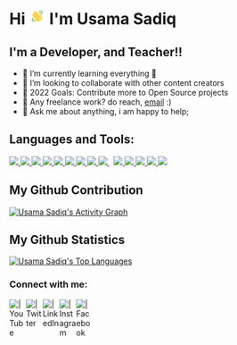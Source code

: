 # Hi <img src="https://github.com/chusamasadiq/chusamasadiq/blob/main/wave.gif"  width="30px" height = "30" /> I'm Usama Sadiq 

## I'm a Developer, and Teacher!!

- 🌱 I’m currently learning everything 🤣
- 👯 I’m looking to collaborate with other content creators
- 🥅 2022 Goals: Contribute more to Open Source projects
- 💼 Any freelance work? do reach, [email](mailto:usamasadiq163@gmail.com) :)
- 💬 Ask me about anything, i am happy to help;

## Languages and Tools:

<p align="left"> 
    <a href="https://www.w3.org/html/" target="_blank"> <img src="https://img.icons8.com/color/48/000000/html-5.png"/> </a> 
    <a href="https://www.w3schools.com/css/" target="_blank"> <img src="https://img.icons8.com/color/48/000000/css3.png"/> </a> 
    <a href="https://getbootstrap.com" target="_blank"> <img src="https://img.icons8.com/color/48/000000/bootstrap.png"/> </a> 
    <a href="https://developer.mozilla.org/en-US/docs/Web/JavaScript" target="_blank"> <img src="https://img.icons8.com/color/48/000000/javascript.png"/> </a>
    <a href="https://www.python.org" target="_blank"> <img src="https://img.icons8.com/color/48/000000/python.png"/> </a> 
    <a href="https://www.cplusplus.com/" target="_blank"> <img src="https://img.icons8.com/color/48/000000/c-plus-plus-logo.png"/> </a> 
    <a href="https://flutter.dev/" target="_blank"> <img src="https://img.icons8.com/color/48/000000/flutter.png"/> </a> 
    <a href="https://firebase.google.com/" target="_blank"> <img src="https://img.icons8.com/color/48/000000/firebase.png"/> </a> 
    <a style="padding-right:8px;" href="https://www.mysql.com/" target="_blank"> <img src="https://img.icons8.com/fluent/50/000000/mysql-logo.png"/> </a>
    <a href="https://git-scm.com/" target="_blank"> <img src="https://img.icons8.com/color/48/000000/git.png"/> </a> 
    <a href="https://visualstudio.microsoft.com/" target="_blank"> <img src="https://img.icons8.com/fluency/48/000000/visual-studio.png"/> </a> 
    <a href="https://code.visualstudio.com/" target="_blank"> <img src="https://img.icons8.com/fluency/48/000000/visual-studio-code-2019.png"/> </a> 
    <a href="https://developer.android.com/studio" target="_blank"> <img src="https://img.icons8.com/color/48/000000/android-studio--v3.png"/> </a> 
    <a href="https://www.mathworks.com/" target="_blank"> <img src="https://img.icons8.com/fluency/48/000000/matlab.png"/> </a> 
    </p>

## My Github Contribution

<a href="https://github.com/chusamasadiq/github-readme-activity-graph"><img alt="Usama Sadiq's Activity Graph" src="https://activity-graph.herokuapp.com/graph?username=chusamasadiq&bg_color=0D1117&color=5BCDEC&line=5BCDEC&point=FFFFFF&hide_border=true" /></a>

## My Github Statistics

<a href="https://github.com/chusamasadiq/github-readme-stats">
<a href="https://github.com/chusamasadiq/github-readme-stats"><img  width=50% alt="Usama Sadiq's Top Languages" src="https://github-readme-stats.vercel.app/api/top-langs/?username=chusamasadiq&langs_count=8&count_private=true&layout=compact&theme=react&hide_border=true&bg_color=0D1117"  /></a>


### Connect with me:

[<img align="left" alt=" | YouTube" width="30px" src="https://img.icons8.com/color/48/000000/youtube-play.png"/>][youtube]
[<img align="left" alt=" | Twitter" width="30px" src="https://img.icons8.com/fluent/48/000000/twitter.png" />][twitter]
[<img align="left" alt="| LinkedIn" width="30px" src="https://img.icons8.com/fluent/48/000000/linkedin.png" />][linkedin]
[<img align="left" alt=" | Instagram" width="30px" src="https://img.icons8.com/fluent/48/000000/instagram-new.png" />][instagram]
[<img align="left" alt=" | Facebook" width="30px" src="https://img.icons8.com/fluent/48/000000/facebook-new.png" />][facebook]


[twitter]:   https://twitter.com/MianUsamaSadiq
[youtube]:   https://www.youtube.com/channel/UCQTcyzcyVgruoTWul6QEUyA
[instagram]: https://www.instagram.com/ch.usamasadiq/
[linkedin]:  https://www.linkedin.com/in/chusamasadiq/
[facebook]:  https://www.facebook.com/mianusamasadiq
[website]:   https://usamasadiq.engineer/
